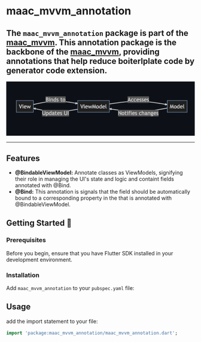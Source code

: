 <!--
This README describes the package. If you publish this package to pub.dev,
this README's contents appear on the landing page for your package.

For information about how to write a good package README, see the guide for
[writing package pages](https://dart.dev/guides/libraries/writing-package-pages).

For general information about developing packages, see the Dart guide for
[creating packages](https://dart.dev/guides/libraries/create-library-packages)
and the Flutter guide for
[developing packages and plugins](https://flutter.dev/developing-packages).
-->
# maac_mvvm_annotation
The `maac_mvvm_annotation` package is part of the [maac_mvvm](https://github.com/MinhMark123123/maac/tree/main/packages/maac_mvvm). This annotation package is the backbone of the [maac_mvvm](https://github.com/MinhMark123123/maac/tree/main/packages/maac_mvvm), providing annotations that help reduce boiterlplate code by generator code extension.
---
![MAAC_MVVM_ANNOTATION](https://github.com/MinhMark123123/maac/blob/main/resources/mvvm.png)

---

## Features

*   **@BindableViewModel:** Annotate classes as ViewModels, signifying their role in managing the UI's state and logic and containt fields annotated with @Bind.
*   **@Bind:** This annotation is signals that the field should be
automatically bound to a corresponding property in the that is annotated with @BindableViewModel.
## Getting Started 🏁
### Prerequisites
Before you begin, ensure that you have Flutter SDK installed in your development environment.
### Installation
Add `maac_mvvm_annotation` to your `pubspec.yaml` file:

## Usage

add the import statement to your file:

```dart
import 'package:maac_mvvm_annotation/maac_mvvm_annotation.dart';
```
